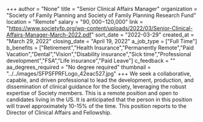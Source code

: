 +++
author = "None"
title = "Senior Clinical Affairs Manager"
organization = "Society of Family Planning and Society of Family Planning Research Fund"
location = "Remote"
salary = "$90,000-$120,000"
link = "https://www.societyfp.org/wp-content/uploads/2022/03/Senior-Clinical-Affairs-Manager-March-2022.pdf"
sort_date = "2022-03-29"
created_at = "March 29, 2022"
closing_date = "April 19, 2022"
a_job_type = ["Full Time"]
b_benefits = ["Retirement","Health Insurance","Permanently Remote","Paid Vacation","Dental","Vision","Disability insurance","Sick time","Professional development","FSA","Life insurance","Paid Leave"]
c_feedback = ""
aa_degrees_required = "No degree required"
thumbnail = "../../images/SFPSFPRFLogo_42eac527.jpg"
+++
We seek a collaborative, capable, and driven professional to lead the development,
production, and dissemination of clinical guidance for the Society, leveraging the robust expertise of Society members. This is a remote position and open to candidates living in the US. It is anticipated that the person in this position will travel approximately 10-15% of the time. This position reports to the Director of Clinical Affairs and Fellowship.
